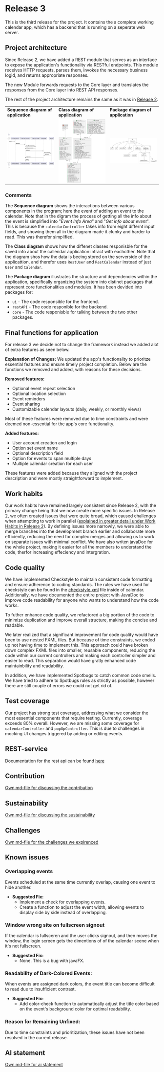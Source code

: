 # Release 3

This is the third release for the project. It contains the a complete working calendar app, which has a backend that is running on a seperate web server.

## Project architecture

Since Release 2, we have added a REST module that serves as an interface to expose the application's functionality via RESTful endpoints. This module receives HTTP requests, parses them, invokes the necessary business logid, and returns appropriate responses.

The new Module forwards requests to the Core layer and translates the responses from the Core layer into REST API responses.

The rest of the project architecture remains the same as it was in [Release 2](../release2/README.md).

<table>
  <tr>
    <td><strong>Sequence diagram of application</strong></td>
    <td><strong>Class diagram of application</strong></td>
    <td><strong>Package diagram of application</strong></td>
  </tr>
  <tr>
    <td>
      <img src="../images/sequenceDiagram.png" alt="Sequence diagram" width="500px">
    </td>
    <td>
      <img src="../images/classDiagram.png" alt="Class diagram" width="500px">
    </td>
    <td>
      <img src="../images/packageDiagram.png" alt="Package diagram" width="500px">
    </td>
  </tr>
</table>

### Comments

The **Sequence diagram** shows the interactions between various components in the program; here the event of adding an event to the calendar. _Note_ that in the digram the process of getting all the info about the event is simplified into "_Event Info Area_" and "_Get info about event_". This is because the `calendarController` takes info from eight differnt input fields, and showing them all in the diagram made it clunky and harder to read. This was therefor simplified.

The **Class diagram** shows how the diffenet classes responisble for the saved info about the callendar application intract with eachother. Note that the diagram shos how the data is beeing stored on the serverside of the applicattion, and therefor uses `RestUser` and `RestCalendar` instead of just `User` and `Calendar`.

The **Package diagram** illustrates the structure and dependencies within the application, specifically organizing the system into distinct packages that represent core functionalities and modules. It has been devided into packages for:

-   `ui` - The code responsible for the frontend.
-   `restAPI` - The code responible for the backend.
-   `core` - The code responisble for talking between the two other packages.

## Final functions for application

For release 3 we decide not to change the framework instead we added alot of extra features as seen below.

**Explanation of Changes:** We updated the app's functionality to prioritze essential features and ensure timely project completion. Below are the functions we removed and added, with reasons for these decisions.

**Removed features:**

-   Optional event repeat selection
-   Optional location selection
-   Event reminders
-   Event sharing
-   Customizable calendar layouts (daily, weekly, or monthly views)

Most of these features were removed due to time constraints and were deemed non-essential for the app's core functionality.

**Added features:**

-   User account creation and login
-   Option set event name
-   Optional description field
-   Option for events to span multiple days
-   Multiple calendar creation for each user

These features were added because they aligned with the project description and were mostly straightforward to implement.

## Work habits

Our work habits have remained largely consistent since Release 2, with the primary change being that we now create more specific issues. In Release 2, we often created issues that were quite broad, which caused challenges when attempting to work in parallel ([explained in greater detail under Work Habits in Release 2](../release2/README.md)). By defining issues more narrowly, we were able to merge branches into the development branch earlier and collaborate more efficiently, reducing the need for complex merges and allowing us to work on separate issues with minimal conflict. We have also writen javaDoc for the whole project, making it easier for all the members to understand the code, therfor increasing effeciency and intergration.

## Code quality

We have implemented Checkstyle to maintain consistent code formatting and ensure adherence to coding standards. The rules we have used for checkstyle can be found in the [checkstyle.xml](../../calendar/checkstyle.xml) file inside of calendar. Additionally, we have documented the entire project with JavaDoc to improve code readability for anyone who wants to understand how the code works.

To futher enhance code quality, we refactored a big portion of the code to minimize duplication and improve overall structure, making the concise and readable.

We later realized that a significant improvement for code quality would have been to use nested FXML files. But because of time constraints, we ended up not having time to implement this. This approach could have broken down complex FXML files into smaller, reusable components, reducing the code within our current controllers and making each controller simpler and easier to read. This separation would have gratly enhanced code maintainbility and readability.

In addition, we have implemented Spotbugs to catch common code smells. We have tried to adhere to Spotbugs rules as strictly as possible, however there are still couple of errors we could not get rid of.

## Test coverage

Our project has strong test coverage, addressing what we consider the most essential components that require testing. Currently, coverage exceeds 80% overall. However, we are missing some coverage for `calendarController` and `popUpController`. This is due to challenges in mocking UI changes triggered by adding or editing events.

## REST-service

Documentation for the rest api can be found [here](./rest-api.md)

## Contribution

[Own md-file for discussing the contribution](./contribution.md)

## Sustainability

[Own md-file for discussing the sustainability](./sustainability.md)

## Challenges

[Own md-file for the challenges we expirenced](./challenges.md)

## Known issues

### Overlapping events

Events scheduled at the same time currently overlap, causing one event to hide another.

-   **Suggested Fix:**
    -   Implement a check for overlapping events.
    -   Create a function to adjust the event width, allowing events to display side by side instead of overlapping.

### Window wrong site on fullscreen signout

If the calendar is fullsceren and the user clicks signout, and then moves the window, the login screen gets the dimentions of of the calendar scene when it's not fullscreen.

-   **Suggested Fix:**
    -   None. This is a bug with javaFX.

### Readability of Dark-Colored Events:

When events are assigned dark colors, the event title can become difficult to read due to insufficient contrast.

-   **Suggested Fix:**
    -   Add color-check function to automatically adjust the title color based on the event's background color for optimal readability.

### Reason for Remaining Unfixed:

Due to time constraints and prioritization, these issues have not been resolved in the current release.

## AI statement

[Own md-file for ai statement](./ai-tools.md)

